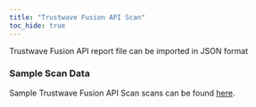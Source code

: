 ```yaml
---
title: "Trustwave Fusion API Scan"
toc_hide: true
---
```

Trustwave Fusion API report file can be imported in JSON format

### Sample Scan Data
Sample Trustwave Fusion API Scan scans can be found [here](https://github.com/DefectDojo/django-DefectDojo/tree/master/unittests/scans/trustwave_fusion_api).